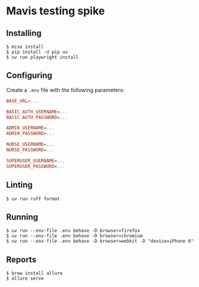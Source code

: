 # Mavis testing spike

## Installing

```shell
$ mise install
$ pip install -U pip uv
$ uv run playwright install
```

## Configuring

Create a `.env` file with the following parameters:

```ini
BASE_URL=...

BASIC_AUTH_USERNAME=...
BASIC_AUTH_PASSWORD=...

ADMIN_USERNAME=...
ADMIN_PASSWORD=...

NURSE_USERNAME=...
NURSE_PASSWORD=...

SUPERUSER_USERNAME=...
SUPERUSER_PASSWORD=...
```

## Linting

```shell
$ uv run ruff format
```

## Running

```shell
$ uv run --env-file .env behave -D browser=firefox
$ uv run --env-file .env behave -D browser=chromium
$ uv run --env-file .env behave -D browser=webkit -D "device=iPhone 6"
```

## Reports

```shell
$ brew install allure
$ allure serve
```
